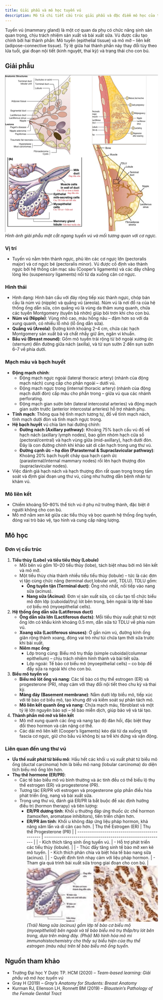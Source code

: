 ```yaml
---
title: Giải phẫu và mô học tuyến vú
description: Mô tả chi tiết cấu trúc giải phẫu và đặc điểm mô học của tuyến vú, bao gồm thành phần mô, mạch máu, hệ bạch huyết, và các đơn vị chức năng chịu tác động của hormone.
---
```


Tuyến vú (mammary gland) là một cơ quan da phụ có chức năng sinh sản quan trọng, chịu trách nhiệm sản xuất và bài xuất sữa. Vú được cấu tạo chính bởi hai thành phần: Mô tuyến (epithelial tissue) và mô mỡ – liên kết (adipose-connective tissue). Tỷ lệ giữa hai thành phần này thay đổi tùy theo lứa tuổi, giai đoạn nội tiết (kinh nguyệt, thai kỳ) và trạng thái cho con bú.

## Giải phẫu

![Giải phẫu tuyến vú](./_images/giai-phau-va-mo-hoc-tuyen-vu/giai-phau-tuyen-vu.jpeg)
_Hình ảnh giải phẫu mặt cắt ngang tuyến vú và mối tương quan với cơ ngực._

### Vị trí

- Tuyến vú nằm trên thành ngực, phủ lên các cơ ngực lớn (pectoralis major) và cơ ngực bé (pectoralis minor). Vú được cố định vào thành ngực bởi hệ thống cân mạc sâu (Cooper’s ligaments) và các dây chằng lỏng lẻo (suspensory ligaments) nối từ da xuống cân cơ ngực.

### Hình thái

- Hình dạng: Hình bán cầu với đáy rộng tiếp xúc thành ngực, chóp bán cầu là núm vú (nipple) và quầng vú (areola). Núm vú là nơi đổ ra của hệ thống ống dẫn sữa, còn quầng vú là vùng da thâm xung quanh, chứa các tuyến Montgomery (tuyến bã nhờn) giúp bôi trơn khi cho con bú.
- **Núm vú (Nipple)**: Vùng nhô cao, màu hồng nâu – đậm hơn so với da xung quanh, có nhiều lỗ nhỏ (lỗ ống dẫn sữa).
- **Quầng vú (Areola)**: Đường kính khoảng 2–4 cm, chứa các hạch Montgomery sản xuất bã và chất nhầy giữ ẩm, ngăn vi khuẩn.
- **Bầu vú (Breast mound)**: Gồm mô tuyến trải rộng từ bờ ngoài xương ức (sternum) đến đường giữa nách (axilla), và từ sụn sườn 2 đến sụn sườn 6–7 về phía dưới.

### Mạch máu và bạch huyết

- **Động mạch chính**:
  - Động mạch ngực ngoài (lateral thoracic artery) (nhánh của động mạch nách) cung cấp cho phần ngoài – dưới vú.
  - Động mạch ngực trong (internal thoracic artery) (nhánh của động mạch dưới đòn) cấp máu cho phần trong – giữa vú qua các nhánh perforating.
  - Động mạch gian sườn bên (lateral intercostal arteries) và động mạch gian sườn trước (anterior intercostal arteries) hỗ trợ nhánh phụ.
- **Tĩnh mạch**: Thông qua hệ tĩnh mạch tương tự, đổ về tĩnh mạch nách, tĩnh mạch dưới đòn và tĩnh mạch ngực trong.
- **Hệ bạch huyết** vú chia làm hai đường chính:
  - **Đường nách (Axillary pathway)**: Khoảng 75% bạch cầu vú đổ về hạch nách (axillary lymph nodes), bao gồm nhóm hạch cửa sổ (pectoral/central) và hạch vùng giữa (mid-axillary), hạch dưới đòn. Đây là con đường chính khi khảo sát di căn hạch trong ung thư vú.
  - **Đường cạnh ức – hạ đòn (Parasternal & Supraclavicular pathway)**: Khoảng 20% bạch huyết chảy qua hạch cạnh ức (parasternal/internal mammary nodes) rồi lên hạch thượng đòn (supraclavicular nodes).
- Việc đánh giá hạch nách và hạch thượng đòn rất quan trọng trong tầm soát và định giai đoạn ung thư vú, cũng như hướng dẫn bệnh nhân tự khám vú.

### Mô liên kết

- Chiếm khoảng 50–80% thể tích vú ở phụ nữ trưởng thành, đặc biệt ở người không cho con bú.
- Mô mỡ nằm xen kẽ giữa các tiểu thùy và bọc quanh hệ thống ống tuyến, đóng vai trò bảo vệ, tạo hình và cung cấp năng lượng.

## Mô học

### Đơn vị cấu trúc

1. **Tiểu thùy (Lobe) và tiểu tiểu thùy (Lobule)**
   - Mỗi bên vú gồm 10–20 tiểu thùy (lobe), tách biệt nhau bởi mô liên kết và mô mỡ.
   - Một tiểu thùy chia thành nhiều tiểu tiểu thùy (lobule) – tức là các đơn vị tận cùng chức năng (terminal duct lobular unit, TDLU). TDLU gồm:
     - **Ống tuyến tận (Terminal duct)**: Ống nhỏ nhất, nối tiếp vào nang sữa (acinus).
     - **Nang sữa (Acinus)**: Đơn vị sản xuất sữa, có cấu tạo tổ chức biểu mô đơn lớp (cuboidal/trụ) lót bên trong, bên ngoài là lớp tế bào cơ biểu mô (myoepithelial cells).
2. **Hệ thống ống dẫn sữa (Latiferous duct)**
   - **Ống dẫn sữa lớn (Lactiferous ducts)**: Mỗi tiểu thùy xuất phát từ một ống lớn có khẩu kính khoảng 0.5 mm, dẫn sữa từ TDLU về phía núm vú.
   - **Xoang sữa (Lactiferous sinuses)**: Ở gần núm vú, đường kính ống giãn rộng thành xoang, đóng vai trò như túi chứa tạm thời sữa trước khi bài xuất.
   - **Niêm mạc ống**:
     - Lớp trong cùng: Biểu mô trụ thấp (simple cuboidal/columnar epithelium) – chịu trách nhiệm hình thành và bài tiết sữa.
     - Lớp ngoài: Tế bào cơ biểu mô (myoepithelial cells) – co bóp để đẩy sữa ra ngoài khi cho con bú.
3. **Biểu mô tuyến vú**
   - **Biểu mô lót ống và nang**: Các tế bào có thụ thể estrogen (ER) và progesterone (PR), nhạy cảm với thay đổi nội tiết theo chu kỳ và thai kỳ.
   - **Màng đáy (Basement membrane)**: Nằm dưới lớp biểu mô, tiếp xúc với tế bào cơ biểu mô, tạo khung đỡ và kiểm soát sự phân tách mô.
   - **Mô liên kết quanh ống và nang**: Chứa mạch máu, fibroblast và một tỷ lệ lớn nguyên bào sợi – tế bào miễn dịch, giúp bảo vệ và tái tạo.
4. **Thành phần mô mỡ và liên kết**
   - Mô mỡ xung quanh các ống và nang tạo độ đàn hồi, đặc biệt thay đổi theo hormon và cân nặng cơ thể.
   - Các dải mô liên kết (Cooper’s ligaments) kéo dài từ da xuống tới fascia cơ ngực, giữ cho bầu vú không bị sa trễ khi đứng và vận động.

### Liên quan đến ung thư vú

- **Ưu thế xuất phát từ biểu mô**: Hầu hết các khối u vú xuất phát từ biểu mô ống (ductal carcinoma) hơn là biểu mô nang (lobular carcinoma) do diện tích biểu mô ống lớn hơn.
- **Thụ thể hormone (ER/PR)**:
  - Các tế bào biểu mô vú bình thường và ác tính đều có thể biểu lộ thụ thể estrogen (ER) và progesterone (PR).
  - Tương tác ER/PR với estrogen và progesterone góp phần điều hòa phát triển ống, nang và bài xuất sữa.
  - Trong ung thư vú, đánh giá ER/PR là bắt buộc để xác định hướng điều trị (hormon therapy) và tiên lượng:
    - **ER/PR dương tính**: Khối u thường đáp ứng thuốc ức chế hormon (tamoxifen, aromatase inhibitors), tiến triển chậm hơn.
    - **ER/PR âm tính**: Khối u không đáp ứng liệu pháp hormon, khả năng xâm lấn và di căn cao hơn.
      | Thụ thể Estrogen (ER) | Thụ thể Progesterone (PR) |
      | ------------------------------------------------ | ------------------------------------------------------------- |
      | - Kích thích tăng sinh ống tuyến vú. | - Hỗ trợ phát triển các tiểu thùy (lobule). |
      | - Thúc đẩy tăng sinh tế bào mỡ xen kẽ mô tuyến. | - Kích thích phân chia và biệt hóa tế bào nang sữa (acinus). |
      | - Quyết định tính nhạy cảm với liệu pháp hormon. | - Tham gia quá trình bài xuất sữa trong giai đoạn cho con bú. |
      ![Nang sữa](./_images/giai-phau-va-mo-hoc-tuyen-vu/nang-sua.png)
      _(Trái) Nang sữa (acinus) gồm lớp tế bào cơ biểu mô (myoepithelial) bên ngoài và tế bào biểu mô trụ thấp/trụ lót bên trong, dựa trên màng đáy. (Phải) Mô hình hóa mô mi immunohistochemistry cho thấy sự biểu hiện của thụ thể estrogen (màu nâu) trên tế bào biểu mô ống tuyến._

## Nguồn tham khảo

- Trường Đại học Y Dược TP. HCM (2020) – _Team-based learning: Giải phẫu và mô học tuyến vú_
- Gray H (2019) – _Gray’s Anatomy for Students: Breast Anatomy_
- Kurman RJ, Ellenson LH, Ronnett BM (2019) – _Blaustein’s Pathology of the Female Genital Tract_
